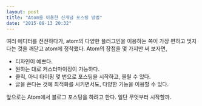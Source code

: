 ```yaml
---
layout: post
title: "Atom을 이용한 신개념 포스팅 방법"
date: "2015-08-13 20:32"
---
```

여러 에디터를 전전하다가, atom의 다양한 플러그인을 이용하는 쪽이 가장 편하고 멋지다는 것을 깨닫고 atom에 정착했다. Atom의 장점을 몇 가지만 써 보자면,
* 디자인이 예쁘다.
* 원하는 대로 커스터마이징이 가능하다.
* 클릭, 아니 타이핑 몇 번으로 포스팅을 시작하고, 올릴 수 있다.
* 글을 쓴다는 것에 최적화를 시키면서도, 다양한 기능을 이용할 수 있다.

앞으로는 Atom에서 블로그 포스팅을 하려고 한다. 일단 무엇부터 시작할까.
